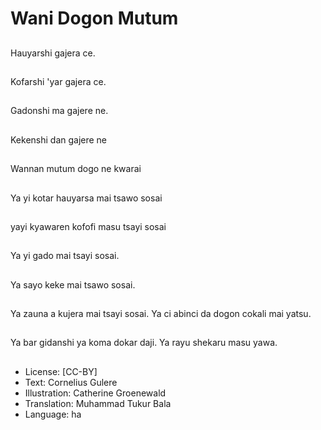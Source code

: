 # Wani Dogon Mutum

##
Hauyarshi gajera ce.

##
Kofarshi 'yar gajera ce.

##
Gadonshi ma gajere ne.

##
Kekenshi dan gajere ne

##
Wannan mutum dogo ne kwarai

##
Ya yi kotar hauyarsa mai tsawo sosai

##
yayi kyawaren kofofi masu tsayi sosai

##
Ya yi gado mai tsayi sosai.

##
Ya sayo keke mai tsawo sosai.

##
Ya zauna a kujera mai tsayi sosai. Ya ci abinci da dogon cokali mai yatsu.

##
Ya bar gidanshi ya koma dokar daji. Ya rayu shekaru masu yawa.

##
* License: [CC-BY]
* Text: Cornelius Gulere
* Illustration: Catherine Groenewald
* Translation: Muhammad Tukur Bala
* Language: ha
